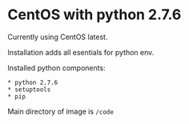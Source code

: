 # CentOS with python 2.7.6

Currently using CentOS latest.

Installation adds all esentials for python env.

Installed python components:

	* python 2.7.6
	* setuptools
	* pip

Main directory of image is `/code`